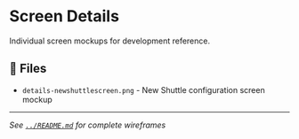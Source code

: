 # Screen Details

Individual screen mockups for development reference.

## 📁 Files

- `details-newshuttlescreen.png` - New Shuttle configuration screen mockup

---

*See [`../README.md`](../README.md) for complete wireframes*